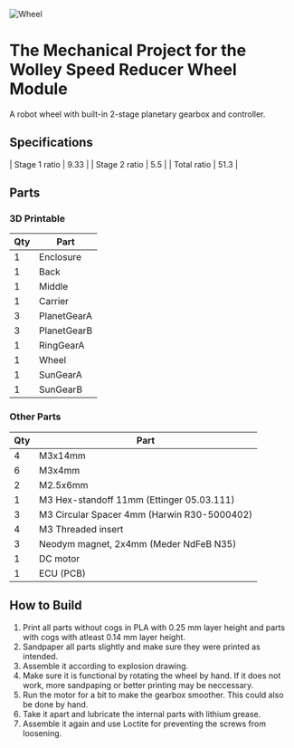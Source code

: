 
![Wheel](wheel.png)

The Mechanical Project for the Wolley Speed Reducer Wheel Module
================================================================

A robot wheel with built-in 2-stage planetary gearbox and controller.

Specifications
--------------

| Stage 1 ratio | 9.33 |
| Stage 2 ratio |  5.5 |
| Total ratio   | 51.3 |

Parts
-----

### 3D Printable

| Qty | Part        |
| --- | ----------- |
|   1 | Enclosure   |
|   1 | Back        |
|   1 | Middle      |
|   1 | Carrier     |
|   3 | PlanetGearA |
|   3 | PlanetGearB |
|   1 | RingGearA   |
|   1 | Wheel       |
|   1 | SunGearA    |
|   1 | SunGearB    |

### Other Parts

| Qty | Part                                        |
| --- | ------------------------------------------- |
|   4 | M3x14mm                                     |
|   6 | M3x4mm                                      |
|   2 | M2.5x6mm                                    |
|   1 | M3 Hex-standoff 11mm (Ettinger 05.03.111)   |
|   3 | M3 Circular Spacer 4mm (Harwin R30-5000402) |
|   4 | M3 Threaded insert                          |
|   3 | Neodym magnet, 2x4mm (Meder NdFeB N35)      |
|   1 | DC motor                                    |
|   1 | ECU (PCB)                                   |

How to Build
------------

1. Print all parts without cogs in PLA with 0.25 mm layer height and parts
   with cogs with atleast 0.14 mm layer height.
2. Sandpaper all parts slightly and make sure they were printed as intended.
3. Assemble it according to explosion drawing. 
4. Make sure it is functional by rotating the wheel by hand. If it does not
   work, more sandpaping or better printing may be neccessary.
5. Run the motor for a bit to make the gearbox smoother. This could also be
   done by hand.
6. Take it apart and lubricate the internal parts with lithium grease.
7. Assemble it again and use Loctite for preventing the screws from loosening.
